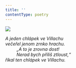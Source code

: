 ```yaml
---
title: ''
contentType: poetry
---
```


<section>

![](../Images/090.jpg)

_A jeden chlápek ve Villachu  
večeřel jenom zrnko hrachu.  
         „A to je zrovna dost!  
         Nerad bych příliš ztloust,“  
říkal ten chlápek ve Villachu._

</section>
